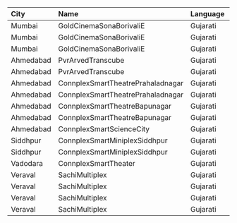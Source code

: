 | City      | Name                              | Language |  Time | Type    | Price | Capacity | Booked |
| :-------- | :-------------------------------- | :------- | ----: | :------ | ----: | -------: | -----: |
| Mumbai    | GoldCinemaSonaBorivaliE           | Gujarati | 10:15 | Box     |   30₹ |      100 |      0 |
| Mumbai    | GoldCinemaSonaBorivaliE           | Gujarati | 10:15 | Gold    |   30₹ |      100 |      0 |
| Mumbai    | GoldCinemaSonaBorivaliE           | Gujarati | 10:15 | Silver  |   30₹ |      100 |      0 |
| Ahmedabad | PvrArvedTranscube                 | Gujarati | 12:15 | Classic |  130₹ |       39 |      0 |
| Ahmedabad | PvrArvedTranscube                 | Gujarati | 12:15 | Prime   |  130₹ |       96 |     13 |
| Ahmedabad | ConnplexSmartTheatrePrahaladnagar | Gujarati | 13:00 | Miller  |  150₹ |      100 |      0 |
| Ahmedabad | ConnplexSmartTheatrePrahaladnagar | Gujarati | 13:00 | Lounger |  120₹ |      100 |      0 |
| Ahmedabad | ConnplexSmartTheatreBapunagar     | Gujarati | 15:15 | Lounger |  150₹ |      100 |      0 |
| Ahmedabad | ConnplexSmartTheatreBapunagar     | Gujarati | 15:15 | Gold    |  120₹ |      100 |      0 |
| Ahmedabad | ConnplexSmartScienceCity          | Gujarati | 15:15 | Miller  |  150₹ |      100 |      0 |
| Siddhpur  | ConnplexSmartMiniplexSiddhpur     | Gujarati | 15:30 | Longer  |  100₹ |      100 |      0 |
| Siddhpur  | ConnplexSmartMiniplexSiddhpur     | Gujarati | 15:30 | Miller  |   80₹ |      100 |      0 |
| Vadodara  | ConnplexSmartTheater              | Gujarati | 15:30 | Miller  |   80₹ |      100 |      0 |
| Veraval   | SachiMultiplex                    | Gujarati | 15:30 | Captain |  120₹ |       68 |      8 |
| Veraval   | SachiMultiplex                    | Gujarati | 15:30 | Crew    |  120₹ |       60 |     12 |
| Veraval   | SachiMultiplex                    | Gujarati | 21:30 | Captain |  120₹ |       68 |      8 |
| Veraval   | SachiMultiplex                    | Gujarati | 21:30 | Crew    |  120₹ |       60 |     12 |